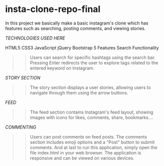 # insta-clone-repo-final 
In this project we basically make a basic instagram's clone  which has features such as searching, posting comments, and viewing stories.

*TECHNOLOGIES USED HERE*
>>
HTML5
CSS3
JavaScript
jQuery
Bootstrap 5
Features
Search Functionality
>>Users can search for specific hashtags using the search bar. Pressing Enter redirects the user to explore tags related to the entered keyword on Instagram.

*STORY SECTION*
>>The story section displays a  user stories, allowing users to navigate through them using the arrow buttons.

*FEED*
>>The feed section contains Instagram's feed layout, showing images with icons for likes, comments, share, bookmarks....

*COMMENTING*
>>Users can post comments on feed posts. The comments section includes emoji options and a "Post" button to submit comments.
>>And at last to run this  application, simply open the  file index.html in your web browser. The application is responsive and can be viewed on various devices.
